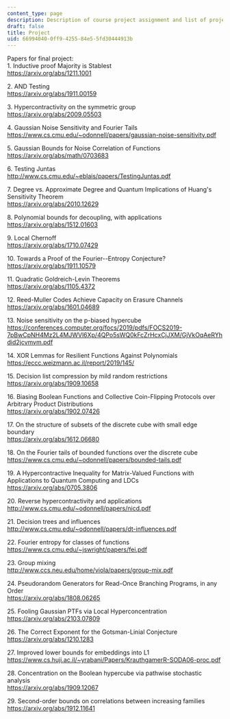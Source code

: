 ```yaml
---
content_type: page
description: Description of course project assignment and list of project topics
draft: false
title: Project
uid: 66994040-0ff9-4255-84e5-5fd30444913b
---
```

Papers for final project:  
1\. Inductive proof Majority is Stablest  
https://arxiv.org/abs/1211.1001

2\. AND Testing   
https://arxiv.org/abs/1911.00159

3\. Hypercontractivity on the symmetric group  
https://arxiv.org/abs/2009.05503

4\. Gaussian Noise Sensitivity and Fourier Tails  
https://www.cs.cmu.edu/~odonnell/papers/gaussian-noise-sensitivity.pdf

5\. Gaussian Bounds for Noise Correlation of Functions  
https://arxiv.org/abs/math/0703683

6\. Testing Juntas  
http://www.cs.cmu.edu/~eblais/papers/TestingJuntas.pdf

7\. Degree vs. Approximate Degree and Quantum Implications of Huang's Sensitivity Theorem  
https://arxiv.org/abs/2010.12629

8\. Polynomial bounds for decoupling, with applications  
https://arxiv.org/abs/1512.01603

9\. Local Chernoff   
https://arxiv.org/abs/1710.07429

10\. Towards a Proof of the Fourier--Entropy Conjecture?  
https://arxiv.org/abs/1911.10579

11\. Quadratic Goldreich-Levin Theorems  
https://arxiv.org/abs/1105.4372

12\. Reed-Muller Codes Achieve Capacity on Erasure Channels  
https://arxiv.org/abs/1601.04689

13\. Noise sensitivity on the p-biased hypercube  
https://conferences.computer.org/focs/2019/pdfs/FOCS2019-7pBwCpNH4Mz2L4MJWVl6Xp/4QPo5sWQ0kFcZrHcxCjJXM/GjVkOqAeRYhdid2jcvmvm.pdf

14\. XOR Lemmas for Resilient Functions Against Polynomials  
https://eccc.weizmann.ac.il/report/2019/145/

15\. Decision list compression by mild random restrictions  
https://arxiv.org/abs/1909.10658

16\. Biasing Boolean Functions and Collective Coin-Flipping Protocols over Arbitrary Product Distributions  
https://arxiv.org/abs/1902.07426

17\. On the structure of subsets of the discrete cube with small edge boundary  
https://arxiv.org/abs/1612.06680

18\. On the Fourier tails of bounded functions over the discrete cube  
https://www.cs.cmu.edu/~odonnell/papers/bounded-tails.pdf

19\. A Hypercontractive Inequality for Matrix-Valued Functions with Applications to Quantum Computing and LDCs  
https://arxiv.org/abs/0705.3806

20\. Reverse hypercontractivity and applications  
http://www.cs.cmu.edu/~odonnell/papers/nicd.pdf

21\. Decision trees and influences   
http://www.cs.cmu.edu/~odonnell/papers/dt-influences.pdf

22\. Fourier entropy for classes of functions   
https://www.cs.cmu.edu/~jswright/papers/fei.pdf

23\. Group mixing  
http://www.ccs.neu.edu/home/viola/papers/group-mix.pdf

24\. Pseudorandom Generators for Read-Once Branching Programs, in any Order  
https://arxiv.org/abs/1808.06265

25\. Fooling Gaussian PTFs via Local Hyperconcentration  
https://arxiv.org/abs/2103.07809

26\. The Correct Exponent for the Gotsman-Linial Conjecture  
https://arxiv.org/abs/1210.1283

27\. Improved lower bounds for embeddings into L1  
https://www.cs.huji.ac.il/~yrabani/Papers/KrauthgamerR-SODA06-proc.pdf

28\. Concentration on the Boolean hypercube via pathwise stochastic analysis  
https://arxiv.org/abs/1909.12067

29\. Second-order bounds on correlations between increasing families  
https://arxiv.org/abs/1912.11641